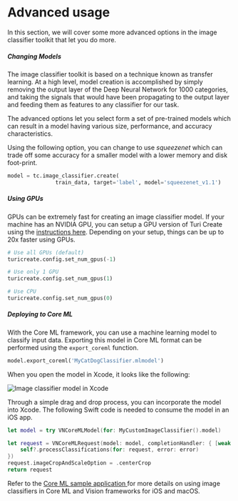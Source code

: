 # Advanced usage

In this section, we will cover some more advanced options in the image
classifier toolkit that let you do more.

##### Changing Models

The image classifier toolkit is based on a technique known as transfer
learning. At a high level, model creation is
accomplished by simply removing the output layer of the Deep Neural
Network for 1000 categories, and taking the signals that would have been
propagating to the output layer and feeding them as features to any
classifier for our task.

The advanced options let you select form a set of pre-trained models
which can result in a model having various size, performance, and
accuracy characteristics.

Using the following option, you can change to use *squeezenet* which can
trade off some accuracy for a smaller model with a lower memory and disk
foot-print.

```python
model = tc.image_classifier.create(
               train_data, target='label', model='squeezenet_v1.1')
```

##### Using GPUs

GPUs can be extremely fast for creating an image classifier model. If
your machine has an NVIDIA GPU, you can setup a GPU version of Turi
Create using the [instructions
here](https://github.com/apple/turicreate#gpu-support). Depending on your setup,
things can be up to 20x faster using GPUs.

```python
# Use all GPUs (default)
turicreate.config.set_num_gpus(-1)

# Use only 1 GPU
turicreate.config.set_num_gpus(1)

# Use CPU
turicreate.config.set_num_gpus(0)
```

##### Deploying to Core ML

With the Core ML framework, you can use a machine learning model to
classify input data. Exporting this model in Core ML format can be
performed using the `export_coreml` function.

```python
model.export_coreml('MyCatDogClassifier.mlmodel')
```

When you open the model in Xcode, it looks like the following:

![Image classifier model in Xcode](images/image_classifier_model.png)

Through a simple drag and drop process, you can incorporate the model
into Xcode. The following Swift code is needed to consume the model in
an iOS app.

```swift
let model = try VNCoreMLModel(for: MyCustomImageClassifier().model)

let request = VNCoreMLRequest(model: model, completionHandler: { [weak self] request, error in
    self?.processClassifications(for: request, error: error)
})
request.imageCropAndScaleOption = .centerCrop
return request
```

Refer to the [Core ML sample application
](https://developer.apple.com/documentation/vision/classifying_images_with_vision_and_core_ml)
for more details on using image classifiers in Core ML and Vision
frameworks for iOS and macOS.
